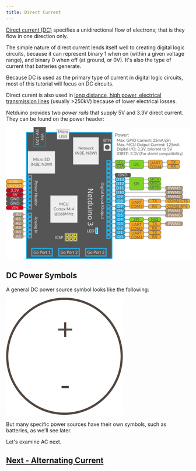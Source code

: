 ```yaml
---
title: Direct Current
---
```


[Direct current (DC)](https://en.wikipedia.org/wiki/Direct_current) specifies a unidirectional flow of electrons; that is they flow in one direction only.

The simple nature of direct current lends itself well to creating digital logic circuits, because it can represent binary 1 when on (within a given voltage range), and binary 0 when off (at ground, or 0V). It's also the type of current that batteries generate.
 
Because DC is used as the primary type of current in digital logic circuits, most of this tutorial will focus on DC circuits.

Direct curent is also used in [long distance, high power, electrical transmission lines](https://en.wikipedia.org/wiki/High-voltage_direct_current) (usually >250kV) because of lower electrical losses.

Netduino provides two _power rails_ that supply 5V and 3.3V direct current. They can be found on the power header:

![](/Common_Files/Netduino3_Pinout.svg)

## DC Power Symbols

A general DC power source symbol looks like the following:

![DC Power Symbol; a Circle with a Plus and Minus Sign](/Common_Files/DC_Power.svg)

But many specific power sources have their own symbols, such as batteries, as we'll see later.

Let's examine AC next.

## [Next - Alternating Current](../Alternating_Current)

<br/>